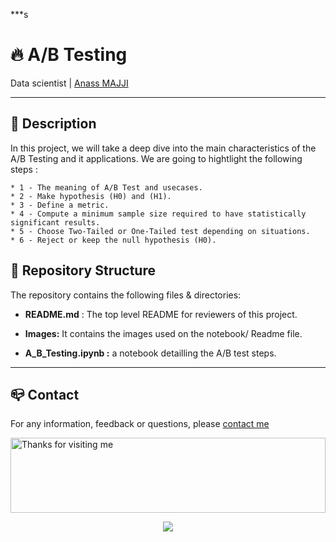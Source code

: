 
***s
# 🔥 A/B Testing 
Data scientist | [Anass MAJJI](https://www.linkedin.com/in/anass-majji-729773157/)
***

## :monocle_face: Description

In this project, we will take a deep dive into the main characteristics of the A/B Testing and it applications. We are going to hightlight the following steps :

	* 1 - The meaning of A/B Test and usecases.
	* 2 - Make hypothesis (H0) and (H1).
	* 3 - Define a metric. 
	* 4 - Compute a minimum sample size required to have statistically significant results.
	* 5 - Choose Two-Tailed or One-Tailed test depending on situations. 
	* 6 - Reject or keep the null hypothesis (H0). 
 



## :rocket: Repository Structure

The repository contains the following files & directories:

- **README.md** : The top level README for reviewers of this project.

- **Images:** It contains the images used on the notebook/ Readme file.

- **A_B_Testing.ipynb :** a notebook detailling the A/B test steps.






---
## :mailbox_closed: Contact
For any information, feedback or questions, please [contact me][anass-email]

<img height="120" alt="Thanks for visiting me" width="100%" src="https://raw.githubusercontent.com/BrunnerLivio/brunnerlivio/master/images/marquee.svg" />
<p align="center">
  <img src="https://capsule-render.vercel.app/api?type=waving&color=gradient&height=60&section=footer&width=100"/>
</p>



[anass-email]: mailto:anassmajji34@gmail.com